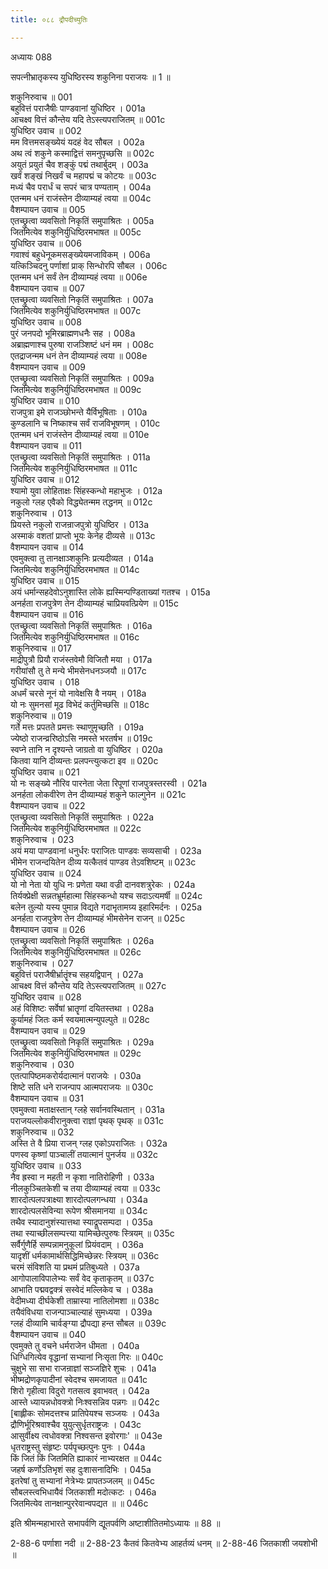 ```yaml
---
title: ०८८ द्रौपदीच्युतिः

---
```

अध्यायः 088

सपत्नीभ्रातृकस्य युधिष्ठिरस्य शकुनिना पराजयः ॥ 1 ॥

शकुनिरुवाच ॥	001  
बहुवित्तं पराजैषीः पाण्डवानां युधिष्ठिर ।	001a  
आचक्ष्व वित्तं कौन्तेय यदि तेऽस्त्यपराजितम् ॥	001c  
युधिष्ठिर उवाच ॥	002  
मम वित्तमसङ्ख्येयं यदहं वेद सौबल ।	002a  
अथ त्वं शकुने कस्माद्वित्तं समनुपृच्छसि ॥	002c  
अयुतं प्रयुतं चैव शङ्कुं पद्मं तथार्बुदम् ।	003a  
खर्वं शङ्खं निखर्वं च महापद्मं च कोटयः ॥	003c  
मध्यं चैव परार्धं च सपरं चात्र पण्यताम् ।	004a  
एतन्मम धनं राजंस्तेन दीव्याम्यहं त्वया ॥	004c  
वैशम्पायन उवाच ॥	005  
एतच्छ्रुत्वा व्यवसितो निकृतिं समुपाश्रितः ।	005a  
जितमित्येव शकुनिर्युधिष्ठिरमभाषत ॥	005c  
युधिष्ठिर उवाच ॥	006  
गवाश्वं बहुधेनूकमसङ्ख्येयमजाविकम् ।	006a  
यत्किञ्चिदनु पर्णाशां प्राक् सिन्धोरपि सौबल ।	006c  
एतन्मम धनं सर्वं तेन दीव्याम्यहं त्वया ॥	006e  
वैशम्पायन उवाच ॥	007  
एतच्छ्रुत्वा व्यवसितो निकृतिं समुपाश्रितः ।	007a  
जितमित्येव शकुनिर्युधिष्ठिरमभाषत ॥	007c  
युधिष्ठिर उवाच ॥	008  
पुरं जनपदो भूमिरब्राह्मणधनैः सह ।	008a  
अब्राह्मणाश्च पुरुषा राजञ्शिष्टं धनं मम ।	008c  
एतद्राजन्मम धनं तेन दीव्याम्यहं त्वया ॥	008e  
वैशम्पायन उवाच ॥	009  
एतच्छ्रुत्वा व्यवसितो निकृतिं समुपाश्रितः ।	009a  
जितमित्येव शकुनिर्युधिष्ठिरमभाषत ॥	009c  
युधिष्ठिर उवाच ॥	010  
राजपुत्रा इमे राजञ्छोभन्ते यैर्विभूषिताः ।	010a  
कुण्डलानि च निष्काश्च सर्वं राजविभूषणम् ।	010c  
एतन्मम धनं राजंस्तेन दीव्याम्यहं त्वया ॥	010e  
वैशम्पायन उवाच ॥	011  
एतच्छ्रुत्वा व्यवसितो निकृतिं समुपाश्रितः ।	011a  
जितमित्येव शकुनिर्युधिष्ठिरमभाषत ॥	011c  
युधिष्ठिर उवाच ॥	012  
श्यामो युवा लोहिताक्षः सिंहस्कन्धो महाभुजः ।	012a  
नकुलो ग्लह एवैको विद्ध्येतन्मम तद्धनम् ॥	012c  
शकुनिरुवाच ।	013  
प्रियस्ते नकुलो राजन्राजपुत्रो युधिष्ठिर ।	013a  
अस्माकं वशतां प्राप्तो भूयः केनेह दीव्यसे ॥	013c  
वैशम्पायन उवाच ॥	014  
एवमुक्त्वा तु तानक्षाञ्शकुनिः प्रत्यदीव्यत ।	014a  
जितमित्येव शकुनिर्युधिष्ठिरमभाषत ॥	014c  
युधिष्ठिर उवाच ॥	015  
अयं धर्मान्सहदेवोऽनुशास्ति लोके ह्यस्मिन्पण्डिताख्यां गतश्च ।	015a  
अनर्हता राजपुत्रेण तेन दीव्याम्यहं चाप्रियवत्प्रियेण ॥	015c  
वैशम्पायन उवाच ॥	016  
एतच्छ्रुत्वा व्यवसितो निकृतिं समुपाश्रितः ।	016a  
जितमित्येव शकुनिर्युधिष्ठिरमभाषत ॥	016c  
शकुनिरुवाच ॥	017  
माद्रीपुत्रौ प्रियौ राजंस्तवेमौ विजितौ मया ।	017a  
गरीयांसौ तु ते मन्ये भीमसेनधनञ्जयौ ॥	017c  
युधिष्ठिर उवाच ।	018  
अधर्मं चरसे नूनं यो नावेक्षसि वै नयम् ।	018a  
यो नः सुमनसां मूढ विभेदं कर्तुमिच्छसि ॥	018c  
शकुनिरुवाच ॥	019  
गर्ते मत्तः प्रपतते प्रमत्तः स्थाणुमृच्छति ।	019a  
ज्येष्ठो राजन्व्ररिष्ठोऽसि नमस्ते भरतर्षभ ॥	019c  
स्वप्ने तानि न दृश्यन्ते जाग्रतो वा युधिष्ठिर ।	020a  
कितवा यानि दीव्यन्तः प्रलपन्त्युत्कटा इव ॥	020c  
युधिष्ठिर उवाच ॥	021  
यो नः सङ्ख्ये नौरिव पारनेता जेता रिपूणां राजपुत्रस्तरस्वी ।	021a  
अनर्हता लोकवीरेण तेन दीव्याम्यहं शकुने फाल्गुनेन ॥	021c  
वैशम्पायन उवाच ॥	022  
एतच्छ्रुत्वा व्यवसितो निकृतिं समुपाश्रितः ।	022a  
जितमित्येव शकुनिर्युधिष्ठिरमभाषत ॥	022c  
शकुनिरुवाच ।	023  
अयं मया पाण्डवानां धनुर्धरः पराजितः पाण्डवः सव्यसाची ।	023a  
भीमेन राजन्दयितेन दीव्य यत्कैतवं पाण्डव तेऽवशिष्टम् ॥	023c  
युधिष्ठिर उवाच ॥	024  
यो नो नेता यो युधि नः प्रणेता यथा वज्री दानवशत्रुरेकः ।	024a  
तिर्यक्प्रेक्षी सन्नतभ्रूर्महात्मा सिंहस्कन्धो यश्च सदाऽत्यमर्षी ॥	024c  
बलेन तुल्यो यस्य पुमान्न विद्यते गदाभृतामग्र्य इहारिमर्दनः ।	025a  
अनर्हता राजपुत्रेण तेन दीव्याम्यहं भीमसेनेन राजन् ॥	025c  
वैशम्पायन उवाच ॥	026  
एतच्छ्रुत्वा व्यवसितो निकृतिं समुपाश्रितः ।	026a  
जितमित्येव शकुनिर्युधिष्ठिरमभाषत ॥	026c  
शकुनिरुवाच ।	027  
बहुवित्तं पराजैषीर्भ्रातॄंश्च सहयद्विपान् ।	027a  
आचक्ष्व वित्तं कौन्तेय यदि तेऽस्त्यपराजितम् ॥	027c  
युधिष्ठिर उवाच ॥	028  
अहं विशिष्टः सर्वेषां भ्रातॄणां दयितस्तथा ।	028a  
कुर्यामहं जितः कर्म स्वयमात्मन्युपल्पुते ॥	028c  
वैशम्पायन उवाच ॥	029  
एतच्छ्रुत्वा व्यवसितो निकृतिं समुपाश्रितः ।	029a  
जितमित्येव शकुनिर्युधिष्ठिरमभाषत ॥	029c  
शकुनिरुवाच ।	030  
एतत्पापिष्ठमकरोर्यदात्मानं पराजयेः ।	030a  
शिष्टे सति धने राजन्पाप आत्मपराजयः ॥	030c  
वैशम्पायन उवाच ॥	031  
एवमुक्त्वा मताक्षस्तान् ग्लहे सर्वानवस्थितान् ।	031a  
पराजयल्लोकवीरानुक्त्वा राज्ञां पृथक् पृथक् ॥	031c  
शकुनिरुवाच ॥	032  
अस्ति ते वै प्रिया राजन् ग्लह एकोऽपराजितः ।	032a  
पणस्व कृष्णां पाञ्चालीं तयात्मानं पुनर्जय ॥	032c  
युधिष्ठिर उवाच ॥	033  
नैव ह्रस्वा न महती न कृशा नातिरोहिणी ।	033a  
नीलकुञ्चितकेशी च तया दीव्याम्यहं त्वया ॥	033c  
शारदोत्पलपत्राक्ष्या शारदोत्पलगन्धया ।	034a  
शारदोत्पलसेविन्या रूपेण श्रीसमानया ॥	034c  
तथैव स्यादानुशंस्यात्तथा स्याद्रूपसम्पदा ।	035a  
तथा स्याच्छीलसम्पत्त्या यामिच्छेत्पुरुषः स्त्रियम् ॥	035c  
सर्वैर्गुणैर्हि सम्पन्नामनुकूलां प्रियंवदाम् ।	036a  
यादृशीं धर्मकामार्थसिद्धिमिच्छेन्नरः स्त्रियम् ॥	036c  
चरमं संविशति या प्रथमं प्रतिबुध्यते ।	037a  
आगोपालाविपालेभ्यः सर्वं वेद कृताकृतम् ॥	037c  
आभाति पद्मवद्वक्त्रं सस्वेदं मल्लिकेव च ।	038a  
वेदीमध्या दीर्घकेशी ताम्रास्या नातिलोमशा ॥	038c  
तयैवंविधया राजन्पाञ्चाल्याहं सुमध्यया ।	039a  
ग्लहं दीव्यामि चार्वङ्ग्या द्रौपद्या हन्त सौबल ॥	039c  
वैशम्पायन उवाच ॥	040  
एवमुक्ते तु वचने धर्मराजेन धीमता ।	040a  
धिग्धिगित्येव वृद्धानां सभ्यानां निःसृता गिरः ॥	040c  
चुक्षुभे सा सभा राजन्राज्ञां सञ्जज्ञिरे शुचः ।	041a  
भीष्मद्रोणकृपादीनां स्वेदश्च समजायत ॥	041c  
शिरो गृहीत्वा विदुरो गतसत्व इवाभवत् ।	042a  
आस्ते ध्यायन्नधोवक्त्रो निःश्वसन्निव पन्नगः ॥	042c  
[बाह्लीकः सोमदत्तश्च प्रातिपेयश्च सञ्जयः ।	043a  
द्रौणिर्भूरिश्रवाश्चैव युयुत्सुर्धृतराष्ट्रजः ।	043c  
आसुर्वीक्ष्य त्वधोवक्त्रा निश्वसन्त इवोरगाः' ॥	043e  
धृतराष्ट्रस्तु संहृष्टः पर्यपृच्छत्पुनः पुनः ।	044a  
किं जितं किं जितमिति ह्याकारं नाभ्यरक्षत ॥	044c  
जहर्ष कर्णोऽतिभृशं सह दुःशासनादिभिः ।	045a  
इतरेषां तु सभ्यानां नेत्रेभ्यः प्रापतञ्जलम् ॥	045c  
सौबलस्त्वभिधायैवं जितकाशी मदोत्कटः ।	046a  
जितमित्येव तानक्षान्पुररेवान्वपद्यत ॥ ॥	046c  

इति श्रीमन्महाभारते सभापर्वणि द्यूतपर्वणि अष्टाशीतितमोऽध्यायः ॥ 88 ॥

2-88-6 पर्णाशा नदी ॥ 2-88-23 कैतवं कितवेभ्य आहर्तव्यं धनम् ॥ 2-88-46 जितकाशी जयशोभी ॥